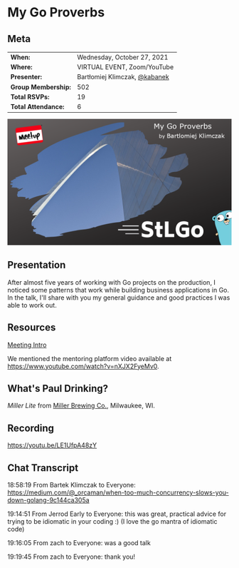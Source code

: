 # My Go Proverbs

## Meta 
| | |
| --- | --- |
| **When:** | Wednesday, October 27, 2021 |
| **Where:** | VIRTUAL EVENT, Zoom/YouTube |
| **Presenter:** | Bartłomiej Klimczak, [@kabanek](https://twitter.com/kabanek) |
| **Group Membership:** | 502 |
| **Total RSVPs:** | 19 |
| **Total Attendance:** | 6 |

![](images/cover.png)

## Presentation
After almost five years of working with Go projects on the production, I noticed some patterns that work while building business applications in Go. In the talk, I'll share with you my general guidance and good practices I was able to work out.

## Resources
[Meeting Intro](Meeting-Intro.pdf)

We mentioned the mentoring platform video available at https://www.youtube.com/watch?v=nXJX2FyeMv0.

## What's Paul Drinking?
*Miller Lite* from [Miller Brewing Co.](https://www.millerlite.com/), Milwaukee, WI.

## Recording
https://youtu.be/LE1UfpA48zY

## Chat Transcript

18:58:19 From Bartek Klimczak to Everyone:
	https://medium.com/@_orcaman/when-too-much-concurrency-slows-you-down-golang-9c144ca305a

19:14:51 From Jerrod Early to Everyone:
	this was great, practical advice for trying to be idiomatic in your coding :)  (I love the go mantra of idiomatic code)

19:16:05 From zach to Everyone:
	was a good talk

19:19:45 From zach to Everyone:
	thank you!
